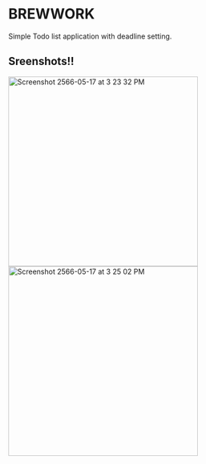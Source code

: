 # BREWWORK
Simple Todo list application with deadline setting.

## Sreenshots!!

<img width="378" alt="Screenshot 2566-05-17 at 3 23 32 PM" 
src="https://github.com/jaybjackie/BREWWORK/assets/88821578/1436a548-c54e-427f-b184-020558732c6c">
<img width="378" alt="Screenshot 2566-05-17 at 3 25 02 PM" 
src="https://github.com/jaybjackie/BREWWORK/assets/88821578/df2967da-f51e-4b58-9eac-4653603860ff">

